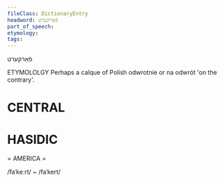 ```yaml
---
fileClass: DictionaryEntry
headword: פֿאַרקערט
part_of_speech: 
etymology: 
tags: 
---
```

פֿאַרקערט

ETYMOLOLGY
Perhaps a calque of Polish odwrotnie or na odwrót 'on the contrary'.

CENTRAL
========

HASIDIC
=======
= AMERICA = 

/faˈkeːrt/ ~ /faˈkert/